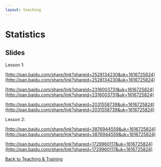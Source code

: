 ```yaml
---
layout: teaching
---
```


# Statistics

## Slides

Lesson 1:

[http://pan.baidu.com/share/link?shareid=2528134230&uk=1616725824](http://pan.baidu.com/share/link?shareid=2528134230&uk=1616725824)

[http://pan.baidu.com/share/link?shareid=2316003731&uk=1616725824](http://pan.baidu.com/share/link?shareid=2316003731&uk=1616725824)

[http://pan.baidu.com/share/link?shareid=2031558739&uk=1616725824](http://pan.baidu.com/share/link?shareid=2031558739&uk=1616725824)

Lesson 2:

[http://pan.baidu.com/share/link?shareid=3876944559&uk=1616725824](http://pan.baidu.com/share/link?shareid=3876944559&uk=1616725824)

[http://pan.baidu.com/share/link?shareid=1729960117&uk=1616725824](http://pan.baidu.com/share/link?shareid=1729960117&uk=1616725824)

<a class="btn btn-default" type="button" href="/teaching-and-training/">Back to Teaching & Training</a>
